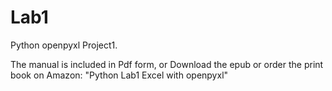 # Lab1
 Python openpyxl Project1.
 
 The manual is included in  Pdf form, or
 Download the epub or order the print book on Amazon: "Python Lab1 Excel with openpyxl"
